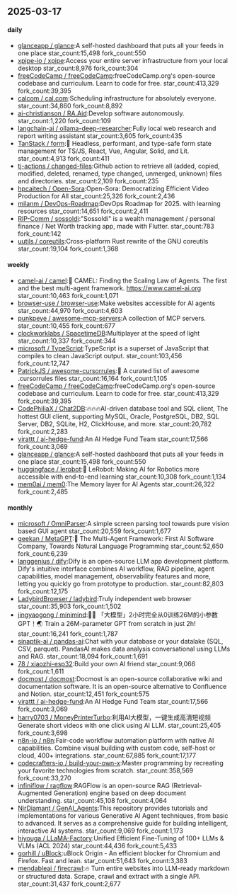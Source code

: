 ## 2025-03-17

#### daily
* [glanceapp / glance](https://github.com/glanceapp/glance):A self-hosted dashboard that puts all your feeds in one place star_count:15,498 fork_count:550
* [xpipe-io / xpipe](https://github.com/xpipe-io/xpipe):Access your entire server infrastructure from your local desktop star_count:8,976 fork_count:304
* [freeCodeCamp / freeCodeCamp](https://github.com/freeCodeCamp/freeCodeCamp):freeCodeCamp.org's open-source codebase and curriculum. Learn to code for free. star_count:413,329 fork_count:39,395
* [calcom / cal.com](https://github.com/calcom/cal.com):Scheduling infrastructure for absolutely everyone. star_count:34,860 fork_count:8,892
* [ai-christianson / RA.Aid](https://github.com/ai-christianson/RA.Aid):Develop software autonomously. star_count:1,220 fork_count:109
* [langchain-ai / ollama-deep-researcher](https://github.com/langchain-ai/ollama-deep-researcher):Fully local web research and report writing assistant star_count:3,605 fork_count:435
* [TanStack / form](https://github.com/TanStack/form):🤖 Headless, performant, and type-safe form state management for TS/JS, React, Vue, Angular, Solid, and Lit. star_count:4,913 fork_count:411
* [tj-actions / changed-files](https://github.com/tj-actions/changed-files):Github action to retrieve all (added, copied, modified, deleted, renamed, type changed, unmerged, unknown) files and directories. star_count:2,109 fork_count:235
* [hpcaitech / Open-Sora](https://github.com/hpcaitech/Open-Sora):Open-Sora: Democratizing Efficient Video Production for All star_count:25,326 fork_count:2,436
* [milanm / DevOps-Roadmap](https://github.com/milanm/DevOps-Roadmap):DevOps Roadmap for 2025. with learning resources star_count:14,651 fork_count:2,411
* [RIP-Comm / sossoldi](https://github.com/RIP-Comm/sossoldi):"Sossoldi" is a wealth management / personal finance / Net Worth tracking app, made with Flutter. star_count:783 fork_count:142
* [uutils / coreutils](https://github.com/uutils/coreutils):Cross-platform Rust rewrite of the GNU coreutils star_count:19,104 fork_count:1,368

#### weekly
* [camel-ai / camel](https://github.com/camel-ai/camel):🐫 CAMEL: Finding the Scaling Law of Agents. The first and the best multi-agent framework. https://www.camel-ai.org star_count:10,463 fork_count:1,071
* [browser-use / browser-use](https://github.com/browser-use/browser-use):Make websites accessible for AI agents star_count:44,970 fork_count:4,603
* [punkpeye / awesome-mcp-servers](https://github.com/punkpeye/awesome-mcp-servers):A collection of MCP servers. star_count:10,455 fork_count:677
* [clockworklabs / SpacetimeDB](https://github.com/clockworklabs/SpacetimeDB):Multiplayer at the speed of light star_count:10,337 fork_count:344
* [microsoft / TypeScript](https://github.com/microsoft/TypeScript):TypeScript is a superset of JavaScript that compiles to clean JavaScript output. star_count:103,456 fork_count:12,747
* [PatrickJS / awesome-cursorrules](https://github.com/PatrickJS/awesome-cursorrules):📄 A curated list of awesome .cursorrules files star_count:16,164 fork_count:1,105
* [freeCodeCamp / freeCodeCamp](https://github.com/freeCodeCamp/freeCodeCamp):freeCodeCamp.org's open-source codebase and curriculum. Learn to code for free. star_count:413,329 fork_count:39,395
* [CodePhiliaX / Chat2DB](https://github.com/CodePhiliaX/Chat2DB):🔥🔥🔥AI-driven database tool and SQL client, The hottest GUI client, supporting MySQL, Oracle, PostgreSQL, DB2, SQL Server, DB2, SQLite, H2, ClickHouse, and more. star_count:20,782 fork_count:2,283
* [virattt / ai-hedge-fund](https://github.com/virattt/ai-hedge-fund):An AI Hedge Fund Team star_count:17,566 fork_count:3,069
* [glanceapp / glance](https://github.com/glanceapp/glance):A self-hosted dashboard that puts all your feeds in one place star_count:15,498 fork_count:550
* [huggingface / lerobot](https://github.com/huggingface/lerobot):🤗 LeRobot: Making AI for Robotics more accessible with end-to-end learning star_count:10,308 fork_count:1,134
* [mem0ai / mem0](https://github.com/mem0ai/mem0):The Memory layer for AI Agents star_count:26,322 fork_count:2,485

#### monthly
* [microsoft / OmniParser](https://github.com/microsoft/OmniParser):A simple screen parsing tool towards pure vision based GUI agent star_count:20,559 fork_count:1,677
* [geekan / MetaGPT](https://github.com/geekan/MetaGPT):🌟 The Multi-Agent Framework: First AI Software Company, Towards Natural Language Programming star_count:52,650 fork_count:6,239
* [langgenius / dify](https://github.com/langgenius/dify):Dify is an open-source LLM app development platform. Dify's intuitive interface combines AI workflow, RAG pipeline, agent capabilities, model management, observability features and more, letting you quickly go from prototype to production. star_count:82,803 fork_count:12,175
* [LadybirdBrowser / ladybird](https://github.com/LadybirdBrowser/ladybird):Truly independent web browser star_count:35,903 fork_count:1,502
* [jingyaogong / minimind](https://github.com/jingyaogong/minimind):🚀🚀 「大模型」2小时完全从0训练26M的小参数GPT！🌏 Train a 26M-parameter GPT from scratch in just 2h! star_count:16,241 fork_count:1,787
* [sinaptik-ai / pandas-ai](https://github.com/sinaptik-ai/pandas-ai):Chat with your database or your datalake (SQL, CSV, parquet). PandasAI makes data analysis conversational using LLMs and RAG. star_count:18,094 fork_count:1,691
* [78 / xiaozhi-esp32](https://github.com/78/xiaozhi-esp32):Build your own AI friend star_count:9,066 fork_count:1,611
* [docmost / docmost](https://github.com/docmost/docmost):Docmost is an open-source collaborative wiki and documentation software. It is an open-source alternative to Confluence and Notion. star_count:12,451 fork_count:575
* [virattt / ai-hedge-fund](https://github.com/virattt/ai-hedge-fund):An AI Hedge Fund Team star_count:17,566 fork_count:3,069
* [harry0703 / MoneyPrinterTurbo](https://github.com/harry0703/MoneyPrinterTurbo):利用AI大模型，一键生成高清短视频 Generate short videos with one click using AI LLM. star_count:25,405 fork_count:3,698
* [n8n-io / n8n](https://github.com/n8n-io/n8n):Fair-code workflow automation platform with native AI capabilities. Combine visual building with custom code, self-host or cloud, 400+ integrations. star_count:67,885 fork_count:17,177
* [codecrafters-io / build-your-own-x](https://github.com/codecrafters-io/build-your-own-x):Master programming by recreating your favorite technologies from scratch. star_count:358,569 fork_count:33,270
* [infiniflow / ragflow](https://github.com/infiniflow/ragflow):RAGFlow is an open-source RAG (Retrieval-Augmented Generation) engine based on deep document understanding. star_count:45,108 fork_count:4,064
* [NirDiamant / GenAI_Agents](https://github.com/NirDiamant/GenAI_Agents):This repository provides tutorials and implementations for various Generative AI Agent techniques, from basic to advanced. It serves as a comprehensive guide for building intelligent, interactive AI systems. star_count:9,069 fork_count:1,173
* [hiyouga / LLaMA-Factory](https://github.com/hiyouga/LLaMA-Factory):Unified Efficient Fine-Tuning of 100+ LLMs & VLMs (ACL 2024) star_count:44,436 fork_count:5,433
* [gorhill / uBlock](https://github.com/gorhill/uBlock):uBlock Origin - An efficient blocker for Chromium and Firefox. Fast and lean. star_count:51,643 fork_count:3,383
* [mendableai / firecrawl](https://github.com/mendableai/firecrawl):🔥 Turn entire websites into LLM-ready markdown or structured data. Scrape, crawl and extract with a single API. star_count:31,437 fork_count:2,677
